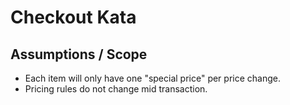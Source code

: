 # Checkout Kata
## Assumptions / Scope
- Each item will only have one "special price" per price change. 
- Pricing rules do not change mid transaction. 